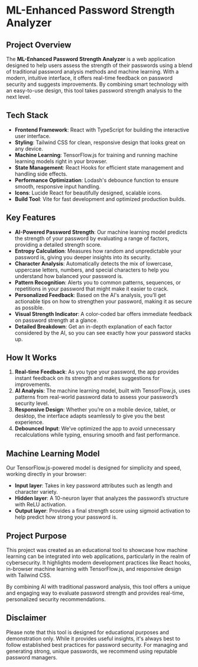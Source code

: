 # ML-Enhanced Password Strength Analyzer

## Project Overview
The **ML-Enhanced Password Strength Analyzer** is a web application designed to help users assess the strength of their passwords using a blend of traditional password analysis methods and machine learning. With a modern, intuitive interface, it offers real-time feedback on password security and suggests improvements. By combining smart technology with an easy-to-use design, this tool takes password strength analysis to the next level.

## Tech Stack
- **Frontend Framework**: React with TypeScript for building the interactive user interface.
- **Styling**: Tailwind CSS for clean, responsive design that looks great on any device.
- **Machine Learning**: TensorFlow.js for training and running machine learning models right in your browser.
- **State Management**: React Hooks for efficient state management and handling side effects.
- **Performance Optimization**: Lodash's debounce function to ensure smooth, responsive input handling.
- **Icons**: Lucide React for beautifully designed, scalable icons.
- **Build Tool**: Vite for fast development and optimized production builds.

## Key Features
- **AI-Powered Password Strength**: Our machine learning model predicts the strength of your password by evaluating a range of factors, providing a detailed strength score.
- **Entropy Calculation**: Measures how random and unpredictable your password is, giving you deeper insights into its security.
- **Character Analysis**: Automatically detects the mix of lowercase, uppercase letters, numbers, and special characters to help you understand how balanced your password is.
- **Pattern Recognition**: Alerts you to common patterns, sequences, or repetitions in your password that might make it easier to crack.
- **Personalized Feedback**: Based on the AI's analysis, you’ll get actionable tips on how to strengthen your password, making it as secure as possible.
- **Visual Strength Indicator**: A color-coded bar offers immediate feedback on password strength at a glance.
- **Detailed Breakdown**: Get an in-depth explanation of each factor considered by the AI, so you can see exactly how your password stacks up.

## How It Works
1. **Real-time Feedback**: As you type your password, the app provides instant feedback on its strength and makes suggestions for improvements.
2. **AI Analysis**: The machine learning model, built with TensorFlow.js, uses patterns from real-world password data to assess your password’s security level.
3. **Responsive Design**: Whether you’re on a mobile device, tablet, or desktop, the interface adapts seamlessly to give you the best experience.
4. **Debounced Input**: We’ve optimized the app to avoid unnecessary recalculations while typing, ensuring smooth and fast performance.

## Machine Learning Model
Our TensorFlow.js-powered model is designed for simplicity and speed, working directly in your browser:
- **Input layer**: Takes in key password attributes such as length and character variety.
- **Hidden layer**: A 10-neuron layer that analyzes the password’s structure with ReLU activation.
- **Output layer**: Provides a final strength score using sigmoid activation to help predict how strong your password is.

## Project Purpose
This project was created as an educational tool to showcase how machine learning can be integrated into web applications, particularly in the realm of cybersecurity. It highlights modern development practices like React hooks, in-browser machine learning with TensorFlow.js, and responsive design with Tailwind CSS.

By combining AI with traditional password analysis, this tool offers a unique and engaging way to evaluate password strength and provides real-time, personalized security recommendations.

## Disclaimer
Please note that this tool is designed for educational purposes and demonstration only. While it provides useful insights, it's always best to follow established best practices for password security. For managing and generating strong, unique passwords, we recommend using reputable password managers.
